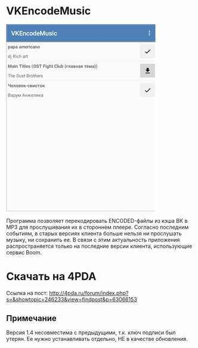 # VKEncodeMusic
<img src="https://github.com/CheeryLee/VKEncodeMusic/blob/master/doc/old/pic_old_01.jpg" width="400">

Программа позволяет перекодировать ENCODED-файлы из кэша ВК в MP3 для прослушивания их в стороннем плеере.
Согласно последним событиям, в старых версиях клиента больше нельзя ни прослушать музыку, ни сохранить ее. В связи с этим актуальность приложения распространяется только на последние версии клиента, использующие сервис Boom.

# Скачать на 4PDA
Ссылка на пост: http://4pda.ru/forum/index.php?s=&showtopic=246233&view=findpost&p=63066153

## Примечание
Версия 1.4 несовместима с предыдущими, т.к. ключ подписи был утерян. Ее нужно устанавливать отдельно, НЕ в качестве обновления.
